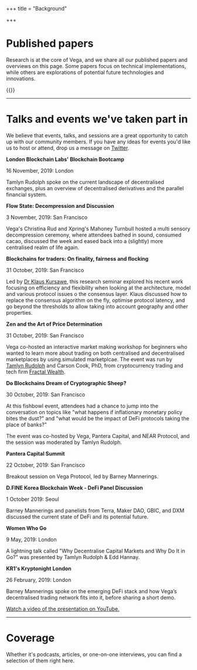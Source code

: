 +++
title = "Background"

+++
# Published papers
Research is at the core of Vega, and we share all our published papers and overviews on this page. Some papers focus on technical implementations, while others are explorations of potential future technologies and innovations. 

{{<papers>}}

---

# Talks and events we've taken part in
We believe that events, talks, and sessions are a great opportunity to catch up with our community members. If you have any ideas for events you'd like us to host or attend, drop us a message on <a href="https://www.twitter.com/vegaprotocol">Twitter</a>. 

**London Blockchain Labs' Blockchain Bootcamp**

16 November, 2019: London

Tamlyn Rudolph spoke on the current landscape of decentralised exchanges, plus an overview of decentralised derivatives and the parallel financial system. 

**Flow State: Decompression and Discussion** 

3 November, 2019: San Francisco

Vega's Christina Rud and Xpring's Mahoney Turnbull hosted a multi sensory decompression ceremony, where attendees bathed in sound, consumed cacao, discussed the week and eased back into a (slightly) more centralised realm of life again.

**Blockchains for traders: On finality, fairness and flocking**

31 October, 2019: San Francisco 

Led by [Dr Klaus Kursawe](https://scholar.google.co.uk/citations?user=ppZLPqsAAAAJ&hl=en), this research seminar explored his recent work focusing on efficiency and flexibility when looking at the architecture, model and various protocol issues o the consensus layer. Klaus discussed how to replace the consensus algorithm on the fly, optimise protocol latency, and go beyond the thresholds to allow taking into account
geography and other properties.

**Zen and the Art of Price Determination**  

31 October, 2019: San Francisco 

Vega co-hosted an interactive market making workshop for beginners who wanted to learn more about trading on both centralised and decentralised marketplaces by using.simulated marketplcae. The event was run by [Tamlyn Rudolph](https://twitter.com/RudolphTamlyn) and Carson Cook, PhD, from cryptocurrency trading and tech firm [Fractal Wealth](http://www.fractalwealth.com/).

**Do Blockchains Dream of Cryptographic Sheep?**

30 October, 2019: San Francisco 

At this fishbowl event, attendees had a chance to jump into the conversation on topics like "what happens if inflationary monetary policy bites the dust?" and "what would be the impact of DeFi protocols taking the place of banks?"

The event was co-hosted by Vega, Pantera Capital, and NEAR Protocol, and the session was moderated by Tamlyn Rudolph. 

**Pantera Capital Summit** 

22 October, 2019: San Francisco

Breakout session on Vega Protocol, led by Barney Mannerings.

**D.FINE Korea Blockchain Week - DeFi Panel Discussion**

1 October 2019: Seoul

Barney Mannerings and panelists from Terra, Maker DAO, GBIC, and DXM discussed the current state of DeFi and its potential future. 

**Women Who Go**

9 May, 2019: London

A lightning talk called "Why Decentralise Capital Markets and Why Do It in Go?" was presented by Tamlyn Rudolph & Edd Hannay.

**KR1's Kryptonight London** 

26 February, 2019: London

Barney Mannerings spoke on the emerging DeFi stack and how Vega’s decentralised trading network fits into it, before sharing a short demo. 

<a href="https://www.youtube.com/watch?v=DhGD8brS3r0">Watch a video of the presentation on YouTube.</a> 

---

# Coverage
Whether it's podcasts, articles, or one-on-one interviews, you can find a selection of them right here. 
